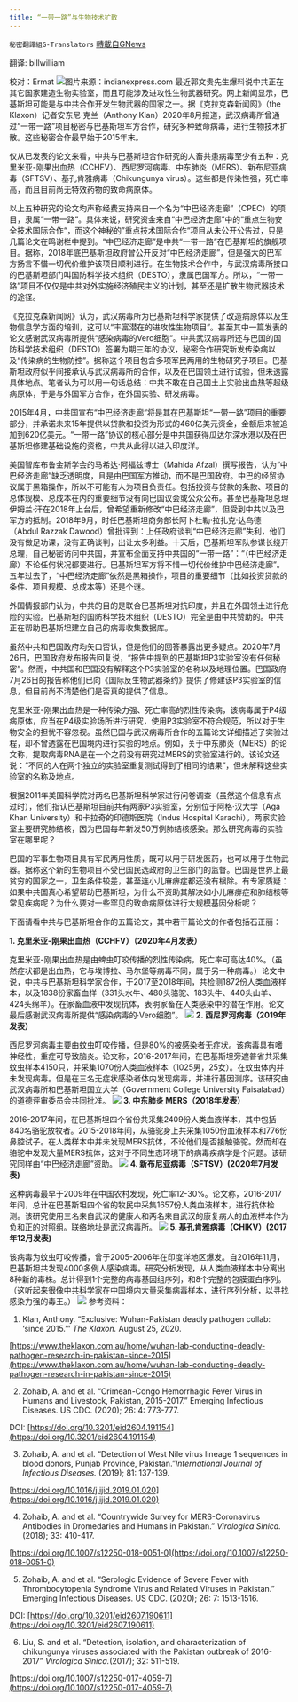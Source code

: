 ```yaml
---
title: “一带一路”与生物技术扩散
---
```

`秘密翻譯組G-Translators` [轉載自GNews](https://gnews.org/zh-hans/1569617/)

翻译: billwilliam

校对：Ermat
![](https://assets.gnews.org/wp-content/uploads/2021/10/unnamed-1-1.jpg)图片来源：indianexpress.com
最近郭文贵先生爆料说中共正在其它国家建造生物实验室，而且可能涉及进攻性生物武器研究。网上新闻显示，巴基斯坦可能是与中共合作开发生物武器的国家之一。据《克拉克森新闻网》（the Klaxon）记者安东尼·克兰（Anthony Klan）2020年8月报道，武汉病毒所曾通过“一带一路”项目秘密与巴基斯坦军方合作，研究多种致命病毒，进行生物技术扩散。这些秘密合作最早始于2015年末。

仅从已发表的论文来看，中共与巴基斯坦合作研究的人畜共患病毒至少有五种：克里米亚-刚果出血热（CCHFV）、西尼罗河病毒、中东肺炎（MERS）、新布尼亚病毒（SFTSV）、基孔肯雅病毒（Chikungunya virus）。这些都是传染性强，死亡率高，而且目前尚无特效药物的致命病原体。

以上五种研究的论文均声称经费支持来自一个名为“中巴经济走廊”（CPEC）的项目，隶属“一带一路”。具体来说，研究资金来自“中巴经济走廊”中的“重点生物安全技术国际合作“，而这个神秘的”重点技术国际合作“项目从未公开公告过，只是几篇论文在鸣谢栏中提到。“中巴经济走廊”是中共“一带一路”在巴基斯坦的旗舰项目。据称，2018年底巴基斯坦政府曾公开反对“中巴经济走廊”，但是强大的巴军方扬言不惜一切代价维护该项目顺利进行。在生物技术合作中，与武汉病毒所接口的巴基斯坦部门叫国防科学技术组织（DESTO），隶属巴国军方。所以，“一带一路”项目不仅仅是中共对外实施经济殖民主义的计划，甚至还是扩散生物武器技术的途径。

《克拉克森新闻网》认为，武汉病毒所为巴基斯坦科学家提供了改造病原体以及生物信息学方面的培训，这可以“丰富潜在的进攻性生物项目”。甚至其中一篇发表的论文感谢武汉病毒所提供“感染病毒的Vero细胞“。中共武汉病毒所还与巴国的国防科学技术组织（DESTO）签署为期三年的协议，秘密合作研究新发传染病以及“传染病的生物防控”。据称这个项目包含多项军民两用的生物研究子项目。巴基斯坦政府似乎间接承认与武汉病毒所的合作，以及在巴国领土进行试验，但未透露具体地点。笔者认为可以用一句话总结：中共不敢在自己国土上实验出血热等超级病原体，于是与外国军方合作，在外国实验、研发病毒。

2015年4月，中共国宣布“中巴经济走廊“将是其在巴基斯坦“一带一路”项目的重要部分，并承诺未来15年提供以贷款和投资为形式的460亿美元资金，金额后来被追加到620亿美元。“一带一路”协议的核心部分是中共国获得瓜达尔深水港以及在巴基斯坦修建基础设施的资格，中共从此得以进入印度洋。

美国智库布鲁金斯学会的马希达·阿福兹博士（Mahida Afzal）撰写报告，认为“中巴经济走廊”缺乏透明度，且是由巴国军方推动，而不是巴国政府。中巴的经贸协议属于黑箱操作，所以不可能有人为项目负责任。包括投资与贷款的条款、项目的总体规模、总成本在内的重要细节没有向巴国议会或公众公布。甚至巴基斯坦总理伊姆兰·汗在2018年上台后，曾希望重新修改“中巴经济走廊”，但受到中共以及巴军方的抵制。2018年9月，时任巴基斯坦商务部长阿卜杜勒·拉扎克·达乌德（Abdul Razzak Dawood）曾批评到：上任政府谈判“中巴经济走廊”失利，他们没有做足功课，没有正确谈判，出让太多利益。十天后，巴基斯坦军队参谋长绕开总理，自己秘密访问中共国，并宣布全面支持中共国的“一带一路”：“（中巴经济走廊）不论任何状况都要进行。巴基斯坦军方将不惜一切代价维护中巴经济走廊”。五年过去了，“中巴经济走廊”依然是黑箱操作，项目的重要细节（比如投资贷款的条件、项目规模、总成本等）还是个谜。

外国情报部门认为，中共的目的是联合巴基斯坦对抗印度，并且在外国领土进行危险的实验。巴基斯坦的国防科学技术组织（DESTO）完全是由中共赞助的。中共正在帮助巴基斯坦建立自己的病毒收集数据库。

虽然中共和巴国政府均矢口否认，但是他们的回答暴露出更多疑点。2020年7月26日，巴国政府发布报告回复说，“报告中提到的巴基斯坦P3实验室没有任何秘密”。然而，中共国和巴国没有解释这个P3实验室的名称以及地理位置。巴国政府7月26日的报告称他们已向《国际反生物武器条约》提供了修建该P3实验室的信息，但目前尚不清楚他们是否真的提供了信息。

克里米亚-刚果出血热是一种传染力强、死亡率高的烈性传染病，该病毒属于P4级病原体，应当在P4级实验场所进行研究，使用P3实验室不符合规范，所以对于生物安全的担忧不容忽视。虽然巴国与武汉病毒所合作的五篇论文详细描述了实验过程，却不曾透露在巴国境内进行实验的地点。例如，关于中东肺炎（MERS）的论文称，提取病毒RNA是在一个之前没有研究过MERS的实验室进行的。该论文还说：“不同的人在两个独立的实验室重复测试得到了相同的结果”，但未解释这些实验室的名称及地点。

根据2011年美国科学院对两名巴基斯坦科学家进行问卷调查（虽然这个信息有点过时），他们指认巴基斯坦目前共有两家P3实验室，分别位于阿格·汉大学（Aga Khan University）和卡拉奇的印德斯医院（Indus Hospital Karachi）。两家实验室主要研究肺结核，因为巴国每年新发50万例肺结核感染。那么研究病毒的实验室在哪里呢？

巴国的军事生物项目具有军民两用性质，既可以用于研发医药，也可以用于生物武器。据称这个新的生物项目不受巴国民选政府的卫生部门的监督。巴国是世界上最贫穷的国家之一，卫生条件较差，甚至连小儿麻痹症都还没有根除。有专家质疑：如果中共国真心希望帮助巴基斯坦，为什么不资助其解决如小儿麻痹症和肺结核等常见疾病呢？为什么要对一些罕见的致命病原体进行大规模基因分析呢？

下面请看中共与巴基斯坦合作的五篇论文，其中若干篇论文的作者包括石正丽：

**1. 克里米亚-刚果出血热（CCHFV）（2020年4月发表）**

克里米亚-刚果出血热是由蜱虫叮咬传播的烈性传染病，死亡率可高达40%。（虽然症状都是出血热，它与埃博拉、马尔堡等病毒不同，属于另一种病毒。）论文中说，中共与巴基斯坦科学家合作，于2017至2018年间，共检测1872份人类血液样本，以及1838份家畜血样（331头水牛、480头骆驼、183头牛、440头山羊、424头绵羊）。在家畜血液中发现抗体，表明家畜在人类感染中的潜在作用。论文最后感谢武汉病毒所提供“感染病毒的·Vero细胞”。
![](https://lh3.googleusercontent.com/_fr7QP-BI8HmE32ci1YJf32Cb1RU5zy_6I8lQuKTgDsFmrcVA4Lf_HDoYX27QP3t7Cah4tmsEjJf5BtfxeZoch7J1dnJ9cN82sBsZirl6gM52mPA-8BOsMUrczhKKCSvMqq5h2MgJ9C2dFVZLQ=s0)
**2. 西尼罗河病毒（2019年发表）**

西尼罗河病毒主要由蚊虫叮咬传播，但是80%的被感染者无症状。该病毒具有嗜神经性，重症可导致脑炎。论文称，2016-2017年间，在巴基斯坦旁遮普省共采集蚊虫样本4150只，并采集1070份人类血液样本（1025男，25女）。在蚊虫体内并未发现病毒。但是在三名无症状感染者体内发现病毒，并进行基因测序。该研究由武汉病毒所和巴基斯坦国立大学（Government College University Faisalabad）的道德评审委员会共同批准。
![](https://lh6.googleusercontent.com/je-Db3Rqxwx_aeq584C3QzcItpE7IaFzr1VY_KPF-owF58Id17O3DKgAd8JP9lfONHBqJ1NMK7swsI97nezMe4_C3pxrqlKi8dNoDBqwPjxzAi3xzcHlzR8xEYYFMpXy9lKKw6PPmjjoTBTvSA=s0)
**3. 中东肺炎 MERS（2018年发表）**

2016-2017年间，在巴基斯坦四个省份共采集2409份人类血液样本，其中包括840名骆驼放牧者。2015-2018年间，从骆驼身上共采集1050份血液样本和776份鼻腔试子。在人类样本中并未发现MERS抗体，不论他们是否接触骆驼。然而却在骆驼中发现大量MERS抗体，这对于不同生态环境下的病毒疾病学是个问题。该研究同样由“中巴经济走廊”资助。
![](https://lh4.googleusercontent.com/ED_FwmEt0pGl3A5jcULOww9-FrBY2yBVj23CNfuL3K06NV7HzWTqp9CBHzC8eI0CckeLp-O7wJ7H_zeTnZm4TTBirLmpiMRCDH9-1Fjj9WVRKcHyAGl2dczvepwHcNt-lu6EPEQulW0Ajf_lLQ=s0)
**4. 新布尼亚病毒（SFTSV）(2020年7月发表)**

这种病毒最早于2009年在中国农村发现，死亡率12-30%。论文称，2016-2017年间，总计在巴基斯坦四个省的牧民中采集1657份人类血液样本，进行抗体检测。该研究使用三名来自武汉的健康人和两名来自武汉的康复病人的血液样本作为负和正的对照组。联络地址是武汉病毒所。
![](https://lh5.googleusercontent.com/3vxKOjjnTcv5A4h_c9s0FAiQz1RGfajJOEi7XvMBpj8O_DD6lDRHuT7WVDiSCZrDcfvkjz4ABnKT-5UCETOuelZG_DlkCYgitnbTrTbyeUhiSAzuiofVp_AEEW56MpJSMhRYVHvuSJHkr-5fVg=s0)
**5. 基孔肯雅病毒（CHIKV）(2017年12月发表)**

该病毒为蚊虫叮咬传播，曾于2005-2006年在印度洋地区爆发。自2016年11月，巴基斯坦共发现4000多例人感染病毒。研究分析发现，从人类血液样本中分离出8种新的毒株。总计得到1个完整的病毒基因组序列，和8个完整的包膜蛋白序列。（这听起来很像中共科学家在中国境内大量采集病毒样本，进行序列分析，以寻找感染力强的毒王。）
![](https://lh6.googleusercontent.com/xOaYLdCgFKGANnjJur1Z-GV7pogWj3afNk3jt3w1JbKApAd-5u9hwdInA4Co2MJ6uCYi1BSUzih3GLTdOFebQ1ls5vRSeL8jBU_aX5j8VJ35vLPY_ArLh6EVJO1Ii2HqhAdFxjXB_3Zpyq6iJg=s0)
参考资料：

1. Klan, Anthony. “Exclusive: Wuhan-Pakistan deadly pathogen collab: ‘since 2015.’” *The Klaxon.* August 25, 2020.

[https://www.theklaxon.com.au/home/wuhan-lab-conducting-deadly-pathogen-research-in-pakistan-since-2015](https://www.theklaxon.com.au/home/wuhan-lab-conducting-deadly-pathogen-research-in-pakistan-since-2015)

2. Zohaib, A. and et al. “Crimean-Congo Hemorrhagic Fever Virus in Humans and Livestock, Pakistan, 2015-2017.” Emerging Infectious Diseases. US CDC. (2020); 26: 4: 773-777.

DOI: [https://doi.org/10.3201/eid2604.191154](https://doi.org/10.3201/eid2604.191154)

3. Zohaib, A. and et al. “Detection of West Nile virus lineage 1 sequences in blood donors, Punjab Province, Pakistan.”*International Journal of Infectious Diseases.* (2019); 81: 137-139.

[https://doi.org/10.1016/j.ijid.2019.01.020](https://doi.org/10.1016/j.ijid.2019.01.020)

4. Zohaib, A. and et al. “Countrywide Survey for MERS-Coronavirus Antibodies in Dromedaries and Humans in Pakistan.” *Virologica Sinica.* (2018); 33: 410-417.

[https://doi.org/10.1007/s12250-018-0051-0](https://doi.org/10.1007/s12250-018-0051-0)

5. Zohaib, A. and et al. “Serologic Evidence of Severe Fever with Thrombocytopenia Syndrome Virus and Related Viruses in Pakistan.” Emerging Infectious Diseases. US CDC. (2020); 26: 7: 1513-1516.

DOI: [https://doi.org/10.3201/eid2607.190611](https://doi.org/10.3201/eid2607.190611)

6. Liu, S. and et al. “Detection, isolation, and characterization of chikungunya viruses associated with the Pakistan outbreak of 2016-2017” *Virologica Sinica.*(2017); 32: 511-519.

[https://doi.org/10.1007/s12250-017-4059-7](https://doi.org/10.1007/s12250-017-4059-7)
